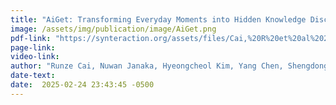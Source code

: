 ```yaml
---
title: "AiGet: Transforming Everyday Moments into Hidden Knowledge Discovery with AI Assistance on Smart Glasses"
image: /assets/img/publication/image/AiGet.png
pdf-link: "https://synteraction.org/assets/files/Cai,%20R%20et%20al%202025%20-%20AiGet%20Transforming%20Everyday%20Moments%20into%20Hidden%20Knowledge%20Discovery%20with%20AI%20Assistance%20on%20Smart%20Glasses.pdf"
page-link:
video-link:
author: "Runze Cai, Nuwan Janaka, Hyeongcheol Kim, Yang Chen, Shengdong Zhao, Yun Huang, David Hsu"
date-text:
date:  2025-02-24 23:43:45 -0500
---
```





